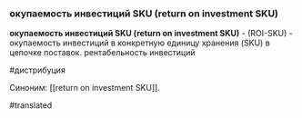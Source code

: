 ### окупаемость инвестиций SKU (return on investment SKU)

**окупаемость инвестиций SKU (return on investment SKU)** - (ROI-SKU) - окупаемость инвестиций в конкретную единицу хранения (SKU) в цепочке поставок. рентабельность инвестиций

#дистрибуция

Синоним: [[return on investment SKU]].

#translated
